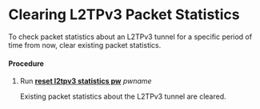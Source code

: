 Clearing L2TPv3 Packet Statistics
=================================

To check packet statistics about an L2TPv3 tunnel for a specific period of time from now, clear existing packet statistics.

#### Procedure

1. Run [**reset l2tpv3 statistics pw**](cmdqueryname=reset+l2tpv3+statistics+pw) *pwname*
   
   
   
   Existing packet statistics about the L2TPv3 tunnel are cleared.